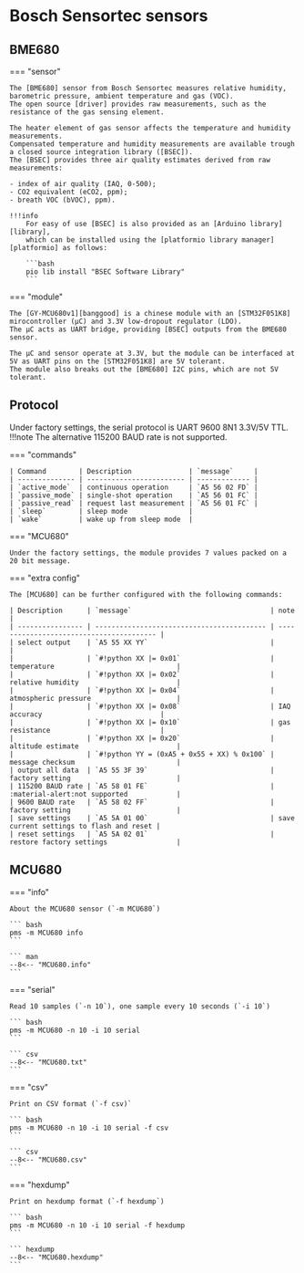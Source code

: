 # Bosch Sensortec sensors

## BME680

=== "sensor"

    The [BME680] sensor from Bosch Sensortec measures relative humidity, barometric pressure, ambient temperature and gas (VOC).
    The open source [driver] provides raw measurements, such as the resistance of the gas sensing element.

    The heater element of gas sensor affects the temperature and humidity measurements.
    Compensated temperature and humidity measurements are available trough a closed source integration library ([BSEC]).
    The [BSEC] provides three air quality estimates derived from raw measurements:

    - index of air quality (IAQ, 0-500);
    - CO2 equivalent (eCO2, ppm);
    - breath VOC (bVOC), ppm).

    !!!info
        For easy of use [BSEC] is also provided as an [Arduino library][library],
        which can be installed using the [platformio library manager][platformio] as follows:

        ```bash
        pio lib install "BSEC Software Library"
        ```

[BME680]:   https://www.bosch-sensortec.com/media/boschsensortec/downloads/datasheets/bst-bme680-ds001.pdf
[driver]:   https://github.com/BoschSensortec/BME680_driver
[BSEC]:     https://www.bosch-sensortec.com/software-tools/software/bsec/
[library]:  https://github.com/BoschSensortec/BSEC-Arduino-library
[platformio]: https://platformio.org/lib/show/6979/BSEC%20Software%20Library/installation

=== "module"

    The [GY-MCU680v1][banggood] is a chinese module with an [STM32F051K8] mirocontroller (μC) and 3.3V low-dropout regulator (LDO).
    The μC acts as UART bridge, providing [BSEC] outputs from the BME680 sensor.

    The μC and sensor operate at 3.3V, but the module can be interfaced at 5V as UART pins on the [STM32F051K8] are 5V tolerant.
    The module also breaks out the [BME680] I2C pins, which are not 5V tolerant.

[STM32F051K8]:  https://www.st.com/en/microcontrollers-microprocessors/stm32f051k8.html
[banggood]:     https://www.banggood.com/GY-MCU680V1-BME680-Temperature-Humidity-Pressure-Indoor-Air-Quality-IAQ-Sensor-Module-p-1416437.html
[MCU680]:       http://myosuploads3.banggood.com/products/20190218/20190218203950GYMPU680.rar

## Protocol

Under factory settings, the serial protocol is UART 9600 8N1 3.3V/5V TTL.
!!!note
    The alternative 115200 BAUD rate is not supported.

=== "commands"

    | Command        | Description              | `message`     |
    | -------------- | ------------------------ | ------------- |
    | `active_mode`  | continuous operation     | `A5 56 02 FD` |
    | `passive_mode` | single-shot operation    | `A5 56 01 FC` |
    | `passive_read` | request last measurement | `A5 56 01 FC` |
    | `sleep`        | sleep mode               |
    | `wake`         | wake up from sleep mode  |

=== "MCU680"

    Under the factory settings, the module provides 7 values packed on a 20 bit message.

=== "extra config"

    The [MCU680] can be further configured with the following commands:

    | Description      | `message`                                  | note                                     |
    | ---------------- | ------------------------------------------ | ---------------------------------------- |
    | select output    | `A5 55 XX YY`                              |                                          |
    |                  | `#!python XX |= 0x01`                      | temperature                              |
    |                  | `#!python XX |= 0x02`                      | relative humidity                        |
    |                  | `#!python XX |= 0x04`                      | atmospheric pressure                     |
    |                  | `#!python XX |= 0x08`                      | IAQ accuracy                             |
    |                  | `#!python XX |= 0x10`                      | gas resistance                           |
    |                  | `#!python XX |= 0x20`                      | altitude estimate                        |
    |                  | `#!python YY = (0xA5 + 0x55 + XX) % 0x100` | message checksum                         |
    | output all data  | `A5 55 3F 39`                              | factory setting                          |
    | 115200 BAUD rate | `A5 58 01 FE`                              | :material-alert:not supported            |
    | 9600 BAUD rate   | `A5 58 02 FF`                              | factory setting                          |
    | save settings    | `A5 5A 01 00`                              | save current settings to flash and reset |
    | reset settings   | `A5 5A 02 01`                              | restore factory settings                 |

## MCU680

=== "info"

    About the MCU680 sensor (`-m MCU680`)

    ``` bash
    pms -m MCU680 info
    ```

    ``` man
    --8<-- "MCU680.info"
    ```

=== "serial"

    Read 10 samples (`-n 10`), one sample every 10 seconds (`-i 10`)

    ``` bash
    pms -m MCU680 -n 10 -i 10 serial
    ```

    ``` csv
    --8<-- "MCU680.txt"
    ```

=== "csv"

    Print on CSV format (`-f csv)`

    ``` bash
    pms -m MCU680 -n 10 -i 10 serial -f csv
    ```

    ``` csv
    --8<-- "MCU680.csv"
    ```

=== "hexdump"

    Print on hexdump format (`-f hexdump`)

    ``` bash
    pms -m MCU680 -n 10 -i 10 serial -f hexdump
    ```

    ``` hexdump
    --8<-- "MCU680.hexdump"
    ```
